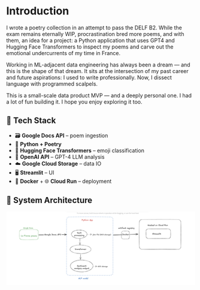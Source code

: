 # Introduction

I wrote a poetry collection in an attempt to pass the DELF B2. While the exam remains eternally WIP, procrastination bred more poems, and with them, an idea for a project: a Python application that uses GPT4 and Hugging Face Transformers to inspect my poems and carve out the emotional undercurrents of my time in France.

Working in ML-adjacent data engineering has always been a dream — and this is the shape of that dream. It sits at the intersection of my past career and future aspirations: I used to write professionally. Now, I dissect language with programmed scalpels.

This is a small-scale data product MVP — and a deeply personal one. I had a lot of fun building it. I hope you enjoy exploring it too.

## 🧰 Tech Stack

- 🗃️ **Google Docs API** – poem ingestion  
- 🐍 **Python + Poetry**  
- 🤗 **Hugging Face Transformers** – emoji classification  
- 🤖 **OpenAI API** – GPT-4 LLM analysis  
- ☁️ **Google Cloud Storage** – data IO  
- 🖥️ **Streamlit** – UI  
- 🐳 **Docker** + 🌐 **Cloud Run** – deployment  


## 🧠 System Architecture

![Pipeline Diagram](graphics/architecture.png)


